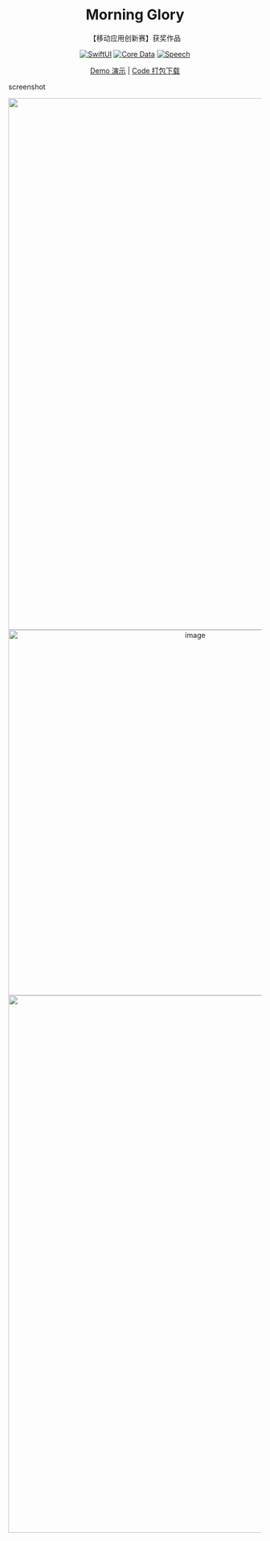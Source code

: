 <div align="center">
  <h1>Morning Glory</h1>
</div>

<div align="center">
  <p>【移动应用创新赛】获奖作品</p>
</div>

<div align="center">

[![SwiftUI](https://img.shields.io/badge/SwiftUI-2.0-blue?logo=swift&logoColor=white)](https://developer.apple.com/xcode/swiftui/) [![Core Data](https://img.shields.io/badge/Core%20Data-Enabled-blue?logo=xcode&logoColor=white)](https://developer.apple.com/documentation/coredata) [![Speech](https://img.shields.io/badge/Speech%20Recognition-Supported-green?logo=apple&logoColor=white)](https://developer.apple.com/documentation/speech)

</div>

<div align="center">

[Demo 演示](https://live.csdn.net/v/178750) | [Code 打包下载](https://dropover.cloud/39fd50) 

</div>

screenshot

<div align="center">
<img width="1059" alt="image" src="https://github.com/bloodmooncode/MorningGlory/assets/57327735/1f21c5f5-c7c5-4fe9-9acc-65093447b4ed">
<img width="728" alt="image" src="https://github.com/bloodmooncode/MorningGlory/assets/57327735/f56ec1dc-fa47-4d44-9793-fd58b1883bec">
<img width="1070" alt="image" src="https://github.com/bloodmooncode/MorningGlory/assets/57327735/2bac41e5-7f15-4921-b812-4625b1e9c7ba">

</div>
